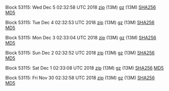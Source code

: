 Block 53115: Wed Dec  5 02:32:58 UTC 2018 [zip](https://files.01coin.io/testnet/2018-12-05/bootstrap.dat.zip) (13M) [gz](https://files.01coin.io/testnet/2018-12-05/bootstrap.dat.tar.gz) (13M) [SHA256](https://files.01coin.io/testnet/2018-12-05/sha256.txt) [MD5](https://files.01coin.io/testnet/2018-12-05/md5.txt)

Block 53115: Tue Dec  4 02:32:53 UTC 2018 [zip](https://files.01coin.io/testnet/2018-12-04/bootstrap.dat.zip) (13M) [gz](https://files.01coin.io/testnet/2018-12-04/bootstrap.dat.tar.gz) (13M) [SHA256](https://files.01coin.io/testnet/2018-12-04/sha256.txt) [MD5](https://files.01coin.io/testnet/2018-12-04/md5.txt)

Block 53115: Mon Dec  3 02:33:04 UTC 2018 [zip](https://files.01coin.io/testnet/2018-12-03/bootstrap.dat.zip) (13M) [gz](https://files.01coin.io/testnet/2018-12-03/bootstrap.dat.tar.gz) (13M) [SHA256](https://files.01coin.io/testnet/2018-12-03/sha256.txt) [MD5](https://files.01coin.io/testnet/2018-12-03/md5.txt)

Block 53115: Sun Dec  2 02:32:52 UTC 2018 [zip](https://files.01coin.io/testnet/2018-12-02/bootstrap.dat.zip) (13M) [gz](https://files.01coin.io/testnet/2018-12-02/bootstrap.dat.tar.gz) (13M) [SHA256](https://files.01coin.io/testnet/2018-12-02/sha256.txt) [MD5](https://files.01coin.io/testnet/2018-12-02/md5.txt)

Block 53115: Sat Dec  1 02:33:08 UTC 2018 [zip](https://files.01coin.io/testnet/2018-12-01/bootstrap.dat.zip) (13M) [gz](https://files.01coin.io/testnet/2018-12-01/bootstrap.dat.tar.gz) (13M) [SHA256](https://files.01coin.io/testnet/2018-12-01/sha256.txt) [MD5](https://files.01coin.io/testnet/2018-12-01/md5.txt)

Block 53115: Fri Nov 30 02:32:58 UTC 2018 [zip](https://files.01coin.io/testnet/2018-11-30/bootstrap.dat.zip) (13M) [gz](https://files.01coin.io/testnet/2018-11-30/bootstrap.dat.tar.gz) (13M) [SHA256](https://files.01coin.io/testnet/2018-11-30/sha256.txt) [MD5](https://files.01coin.io/testnet/2018-11-30/md5.txt)

